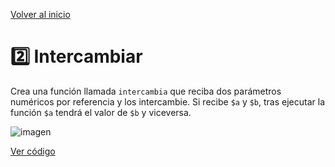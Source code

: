 [Volver al inicio](https://github.com/LoganNDE/Ejercicios-PHP/tree/main/2-Ejercicios/#readme)
# 2️⃣ Intercambiar

Crea una función llamada `intercambia` que reciba dos parámetros numéricos por referencia y los intercambie. Si recibe `$a` y `$b`, tras ejecutar la función `$a` tendrá el valor de `$b` y viceversa.

![imagen](RUTA_DE_IMAGEN)

[Ver código](https://github.com/LoganNDE/Ejercicios-PHP/tree/main/2-Ejercicios/Intercambiar/intercambia.php)
